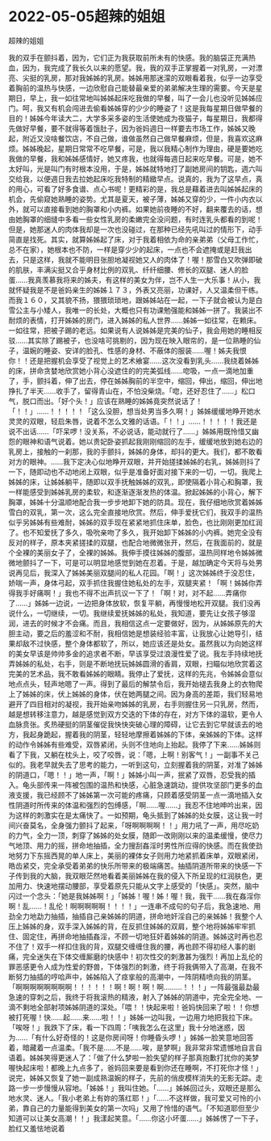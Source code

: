 # 2022-05-05超辣的姐姐



超辣的姐姐



我的双手在颤抖着，因为，它们正为我获取前所未有的快感。我的脑袋正充满热血，因为，我完成了我长久以来的愿望。我，我的双手正掌握着一对乳房，一对漂亮、尖挺的乳房，那对我姊姊的乳房。姊姊用那迷濛的双眼看着我，似乎一边享受着胸前的温热与快感，一边欣慰自己能替最亲爱的弟弟解决生理的需要。今天是星期日，早上，我一如往常地叫姊姊起床吃我做的早餐，叫了一会儿也没听见姊姊应门。呵，我又有机会闯进去偷看姊姊穿的少少的睡姿了！这是我每星期日做早餐的目的！姊姊今年读大二，大学多采多姿的生活使她成为夜猫子，每星期日，我都得先做好早餐，要不就得等着饿肚子，因为爸妈週日一样要去市场工作，姊姊又晚起，附近又没啥餐饮店，不自己做，谁做虽然自己做早餐麻烦，但是，我喜欢这麻烦。姊姊晚起，星期日常常不吃早餐，可是，我以我精心制作为理由，硬是要她吃我做的早餐，我和姊姊感情好，她又疼我，也就得每週日起来吃早餐。可是，她不太好叫，光是叫门有时根本没用，于是，姊姊就特地打了副她房间的钥匙，週六叫交给我，以便週日我去拉她起床吃我特制的精緻早点。说真的，我为了这早点，真的用心，可看了好多食谱、点心书呢！更精彩的是，我总是藉着进去叫姊姊起床的机会，先偷窥她熟睡的姿势。尤其是夏天，被子薄，姊姊又穿的少，一件小内衣以外，就可以直接看到她的胸罩和小内裤。如果她前夜睡的不好，翻来覆去的话，想由她胸罩的细缝中多看一些女性乳房的柔嫩完全没问题，有时连乳头都看的到呢！但是，她那迷人的肉体我却是一次也没碰过，在那种已经先吼叫过的情形下，动手简直是找死。其实，就算姊姊起了床，对于我着相依为命的亲弟弟（父母工作忙，总不在家），她根本也不防，一样是穿少少的起床，一点也不会遮掩或是赶我出去，只是这样，我就不能明目张胆地凝视她又人的肉体了！喔！那雪白又吹弹即破的肌肤，丰满尖挺又合乎身材比例的双乳、纤纤细腰、修长的双腿、迷人的脸蛋……我真羡慕我将来的姊夫，有这样的美女为伴，岂不人生一大乐事！从小，我就怀疑我是不是爸妈亲生的姊姊１７３，外表又亮丽，功课好，人又温柔但干练。而我１６０，又其貌不扬，猥猥琐琐地，跟姊姊站在一起，一下子就会被认为是白雪公主与小矮人，我唯一的长处，大概也只有功课勉强能和姊姊一拼了。我装出不耐烦的表情，打开姊姊的房门，进入姊姊的私人世界……姊姊一如往常，在赖床。一如往常，把被子踢的老远。如果说有人说姊姊是完美的仙子，我会用她的睡相反驳……其实除了踢被子，也没啥可挑剔的，因为现在映入眼帘的，是一位熟睡的仙子，温婉的睡姿、安详的脸孔、性感的身材、不蔽体的服装……喔！姊夫我恨你！！还是把握机会享受了视觉上的艺术飨宴……这次没看到乳头……我绕着姊姊的床，拼命贪婪地欣赏她小背心没遮住的的完美弧线……唿吸，一点一滴地加重了，手，颤抖着，伸了出去，停在姊姊胸前的半空中，缩回，伸出，缩回，伸出地挣扎了半天……收手了，留得青山在，不怕没柴烧。「唿，还好忍住了……」松口气，脱口而出。「好个头！」应该在熟睡的姊姊竟突然说话了！「！！」……！！！！！「这么没胆，想当处男当多久啊！」姊姊缓缓地睁开她水灵灵的双眼，轻启朱唇，说着不怎么文雅的话语。「！！」……！！！！！我还是说不出话……「吓呆啰！没关系，不必说话，能动就行了……」姊姊用既怜惜又幽怨的眼神和语气说着。她以贵妃卧姿抓起我刚刚缩回的左手，缓缓地放到她右边的乳房上，接触的一刹那，我的手颤抖，姊姊的身体，却抖的更大。我们，都不敢看对方的眼神。……我下定决心似地睁开双眼，并开始搓揉姊姊的右乳，姊姊则抖了一下，随即动也不动地闭上双眼，似乎是准备好面对接下来的一切，一切。我爬上姊姊的床，让姊姊躺平，随即以双手抚触姊姊的双乳，即使隔着小背心和胸罩，我一样能感受到姊姊乳房的柔软，和逐渐逐渐发热的体温。掀起姊姊的小背心，解下胸罩，姊姊十分温顺地配合我一步步地卸下她的防具。现在，我仔细地欣赏着姊姊雪白的双乳，第一次，这么完全直接地欣赏。然后，伸手爱抚它们，我双手的温热似乎另姊姊有些难耐，姊姊的双手现在紧紧地抓住床单，脸色，也比刚刚更加红润了。也不知爱抚了多久，吸吮亲吻了多久，我开始卸下姊姊的小内裤。她完全没有反对的样子，原本夹紧搓揉的双腿，也配合地微微张开，然后，在我面前的，就是个全裸的美丽女子了，全裸的姊姊。我伸手摸往姊姊的腹部，温热同样地令姊姊微微地颤抖了一下，可是可以明显地感觉到她在忍着。于是，越加确定今天将与处男说再见后，我深入了姊姊美丽双腿间的私人花园。「啊！」这次姊姊终于没忍住，娇喘一声，身体弓起，双手抓住我握住她私处的左手，双腿夹紧！「啊！姊姊你弄得我手好痛啊！」我也不得不出声抗议一下了！「啊！对，对不起……弄痛你了……」姊姊一边说，一边把身体放软，恢复平躺，再慢慢地松开双腿。我们没再说什么，一切继续，一切。我继续爱抚姊姊的私处，我知道，要先让女孩子够湿润，进去的时候才不会痛。而且，我相信这点一定要做好，因为，从姊姊原先的大胆主动，要之后的羞涩和不耐，我相信她是想装经验丰富，让我放心让她导引，结果却敌不过快感，整个身体都软了，所以，她应该还是处女。虽然我以为向她这样的美女早该是帅帅多金的追求者不断，早该享受过浪漫性爱了说。我左手持续地抚弄姊姊的私处，右手，则是不断地抚玩姊姊圆滑的香肩，双眼，扫瞄似地欣赏着这完美的艺术品，我不敢看姊姊的眼睛。我停止了爱抚，这样的先兆，令姊姊会意似地点点头，轻声地嗯了一声。得到了最后的解禁令后，我开始褪去我身上的衣物爬上了姊姊的床，伏上姊姊的身体，伏在她两腿之间。因为身高的差距，我们轻易地避开了四目相对的凝视，我开始亲吻姊姊的乳房，右手则握住另一只乳房，然而，越是想转移注意力，越是感觉到双方交迭的下体的存在，对方下体的温软，更令人血脉贲张。炙热硬挺的阴茎催促我快快突破心理的障碍，让它去到它早就该去的地方，我起身跪起，握着我的阴茎，轻轻地摩擦着姊姊的下体，亲姊姊的下体。这样的动作令姊姊有些难受，双唇紧闭，头则不住地向上抬起。我停了下来……姊姊则看了下我，又躺在枕头上，咬了咬唇，说：「嗯，上啊！别客气！」一副事不关己似的。我老早就失去了思考的能力，一听到这句，立刻握着我的阴茎，对准了姊姊的阴道口，「嗯！！」地一声，「啊！」姊姊小叫一声，抿紧了双唇，忍受我的插入。龟头部传来一阵被包围的温热和快感，心脏急速跳动，提供攻坚部门更多的血液支援，我已经顾不了姊姊第一次可能的疼痛，只顾着感受阴茎一点一滴地插入女性阴道时所传来的体温和强烈的包缚感，「啊……喔……」我忍不住地呻吟出来，因为这样的刺激实在是太痛快了。一如预期，龟头抵到了姊姊的处女膜，这让我一时间兴奋莫名，全身强力颤抖了起来，「呀啊啊啊啊！！」用力吼了一声，用尽吃奶的力气，全力一顶，刺穿了姊姊的处女膜，随即一改刚刚以来的温柔缓慢，使尽力气地顶、用力的摇，拼命地抽插，全力搜刮姦淫时男性所应得的快感。而在我使劲地努力下东摇西晃的单人床上，美丽的裸体女子则用力地紧抓着床单，双眼紧闭，皓齿紧交，完全承受着弟弟的快乐所带来的极端痛苦。抽插阴道所带来的快感一下子传到我的大脑，我双眼茫然地看着美丽姊姊在我的侵入下所呈现的红润肤色，更加用力、快速地摆动腰部，享受着原先只能从文字上感受的「快感」。突然，脑中闪过一个念头：「她是我姊姊啊！」「姊姊！喔！姊！喔！我，我干……我在姦淫你啊！乱……！乱伦！啊啊啊啊啊！！！！」一连串不成句的句子后，我急速地、用劲全力地勐力抽插，抽插自己亲姊姊的阴道，拼命地奸淫自己的亲姊姊！我整个人压上姊姊的身，双手深入姊姊的背，在反抓住姊姊的双肩，整个地将姊姊牢牢抓住、固定住，再拼命地抽插姦淫，不顾一切地狂奸着姊姊的阴道。姊姊这时再也忍不住了！双手一样扣住我的背，双腿交缠缠住我的腰，再也顾不得初经人事的剧痛，完全迷失在下体交缠厮磨的快感中！初次性交的刺激甚为强烈！再加上乱伦的罪恶感更令人成为性爱的野兽，下体强烈的刺激，终于将我俩带入了高潮，在我不断努力抽插的哼哈声中，姊姊陷入了痉挛般的高潮中，一阵阴精喷向我的阴茎。「啊啊啊啊啊啊啊啊！！！！！！啊！啊！啊！啊………！！！」一阵最强最勐最急速的穿刺之后，我终于将我滚热的精液，射入了姊姊的阴道中，完全完全地、一滴不剩地全部射项姊姊阴道的深处。「喂！！快起来啦！爸妈快回来了啦！！你想被打死喔！快……起……来……啦！！」姊姊一边叫我，一边用力地把我拉下床。「唉呀！」我跌下了床，看一下四周：「咦我怎么在这里」我十分地迷惑，因为……「有什么好奇怪的！这是你房间呀！你睡昏头啰！」姊姊一脸笑意地回答着，暗藏着一点温柔。「我不是……不是……唉，是梦啊」我非常非常遗憾地自言自语着。姊姊笑得更迷人了：「做了什么梦啦一脸失望的样子那真抱歉打扰你的美梦喔快起床啦！都晚上九点多了，爸妈回来要是看到你还在睡啊，不打死你才怪！」说完，姊姊又恢复了她一副成熟温婉的样子，先前的俏皮模样消失的无影无踪。走路一步一步慢慢从容地。「姊姊！」我叫住她。「……」姊姊回过头，双眼还是那么地水灵、迷人。「我小老弟上有妳的落红耶！」「……不这样做，我可爱又可怜的小弟，靠自己的力量能得到美女的第一次吗」又用了怜惜的语气。「不知道耶但至少知道可以让美女高潮！！」我漾起笑意。「……你这小坏蛋……」姊姊愣了一下子，脸红又羞怯地说着


